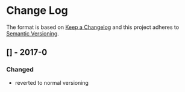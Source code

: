 Change Log
==========

The format is based on [Keep a Changelog] and this project adheres to
[Semantic Versioning].

[] - 2017-0
---------------------

### Changed

-   reverted to normal versioning

  [Keep a Changelog]: http://keepachangelog.com/
  [Semantic Versioning]: http://semver.org/
  [v0.0.0]: https://github.com/binaryphile/basic
